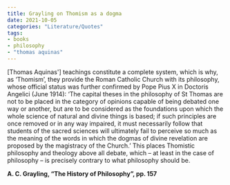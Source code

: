 ```yaml
---
title: Grayling on Thomism as a dogma
date: 2021-10-05
categories: "Literature/Quotes"
tags:
- books
- philosophy
- "thomas aquinas"
---
```


[Thomas Aquinas'] teachings
constitute a complete system, which is why, as ‘Thomism’, they provide the
Roman Catholic Church with its philosophy, whose official status was
further confirmed by Pope Pius X in Doctoris Angelici (June 1914): ‘The
capital theses in the philosophy of St Thomas are not to be placed in the
category of opinions capable of being debated one way or another, but are
to be considered as the foundations upon which the whole science of natural
and divine things is based; if such principles are once removed or in any
way impaired, it must necessarily follow that students of the sacred sciences
will ultimately fail to perceive so much as the meaning of the words in
which the dogmas of divine revelation are proposed by the magistracy of
the Church.’ This places Thomistic philosophy and theology above all
debate, which – at least in the case of philosophy – is precisely contrary to
what philosophy should be.

**A. C. Grayling, “The History of Philosophy”, pp. 157**


